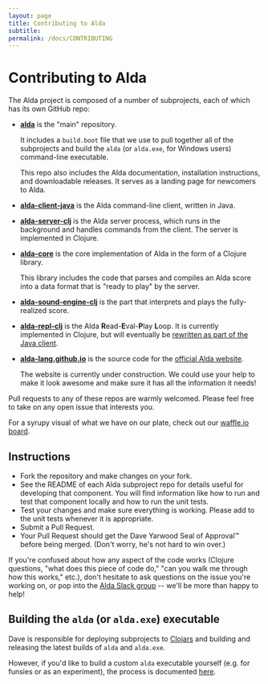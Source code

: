 ```yaml
---
layout: page
title: Contributing to Alda
subtitle: 
permalink: /docs/CONTRIBUTING
---
```


# Contributing to Alda

The Alda project is composed of a number of subprojects, each of which has its own GitHub repo:

  - [**alda**](https://github.com/alda-lang/alda) is the "main" repository.

    It includes a `build.boot` file that we use to pull together all of the subprojects and build the `alda` (or `alda.exe`, for Windows users) command-line executable.

    This repo also includes the Alda documentation, installation instructions, and downloadable releases. It serves as a landing page for newcomers to Alda.

  - [**alda-client-java**](https://github.com/alda-lang/alda-client-java) is the Alda command-line client, written in Java.

  - [**alda-server-clj**](https://github.com/alda-lang/alda-server-clj) is the Alda server process, which runs in the background and handles commands from the client. The server is implemented in Clojure.

  - [**alda-core**](https://github.com/alda-lang/alda-core) is the core implementation of Alda in the form of a Clojure library.

    This library includes the code that parses and compiles an Alda score into a data format that is "ready to play" by the server.

  - [**alda-sound-engine-clj**](https://github.com/alda-lang/alda-sound-engine-clj) is the part that interprets and plays the fully-realized score.

  - [**alda-repl-clj**](https://github.com/alda-lang/alda-repl-clj) is the Alda **R**ead-**E**val-**P**lay **L**oop. It is currently implemented in Clojure, but will eventually be [rewritten as part of the Java client](https://github.com/alda-lang/alda/issues/154).

  - [**alda-lang.github.io**](https://github.com/alda-lang/alda-lang.github.io) is the source code for the [official Alda website](http://alda.io).

    The website is currently under construction. We could use your help to make it look awesome and make sure it has all the information it needs!

Pull requests to any of these repos are warmly welcomed. Please feel free to take on any open issue that interests you.

For a syrupy visual of what we have on our plate, check out our [waffle.io board](https://waffle.io/alda-lang/alda).

## Instructions

- Fork the repository and make changes on your fork.
- See the README of each Alda subproject repo for details useful for developing that component.
  You will find information like how to run and test that component locally and how to run the unit tests.
- Test your changes and make sure everything is working. Please add to the unit tests whenever it is appropriate.
- Submit a Pull Request.
- Your Pull Request should get the Dave Yarwood Seal of Approval™ before being merged. (Don't worry, he's not hard to win over.)

If you're confused about how any aspect of the code works (Clojure questions, "what does this piece of code do," "can you walk me through how this works," etc.), don't hesitate to ask questions on the issue you're working on, or pop into the [Alda Slack group](http://slack.alda.io) -- we'll be more than happy to help!

## Building the `alda` (or `alda.exe`) executable

Dave is responsible for deploying subprojects to [Clojars](https://clojars.org/groups/alda) and building and releasing the latest builds of `alda` and `alda.exe`.

However, if you'd like to build a custom `alda` executable yourself (e.g. for funsies or as an experiment), the process is documented [here](doc/building-the-alda-executable.md).

